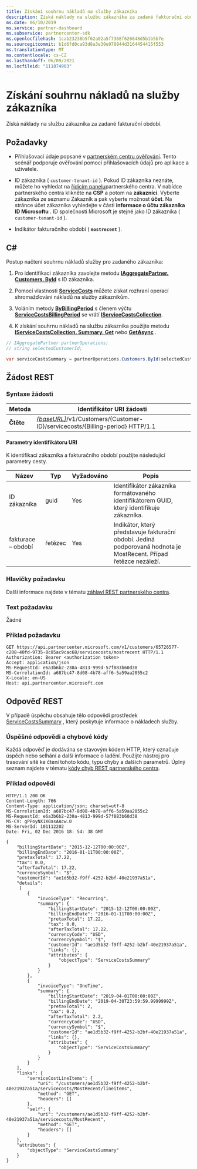 ```yaml
---
title: Získání souhrnu nákladů na služby zákazníka
description: Získá náklady na službu zákazníka za zadané fakturační období.
ms.date: 06/10/2019
ms.service: partner-dashboard
ms.subservice: partnercenter-sdk
ms.openlocfilehash: 1cab23238b5f62a02a5f7368f626648d5b1b5b7e
ms.sourcegitcommit: b1d6fd0ca93d8a3e30e970844d3164454415f553
ms.translationtype: MT
ms.contentlocale: cs-CZ
ms.lasthandoff: 06/09/2021
ms.locfileid: "111874903"
---
```

# <a name="get-a-customers-service-costs-summary"></a>Získání souhrnu nákladů na služby zákazníka

Získá náklady na službu zákazníka za zadané fakturační období.

## <a name="prerequisites"></a>Požadavky

- Přihlašovací údaje popsané v [partnerském centru ověřování](partner-center-authentication.md). Tento scénář podporuje ověřování pomocí přihlašovacích údajů pro aplikace a uživatele.

- ID zákazníka ( `customer-tenant-id` ). Pokud ID zákazníka neznáte, můžete ho vyhledat na [řídicím panelu](https://partner.microsoft.com/dashboard)partnerského centra. V nabídce partnerského centra klikněte na **CSP** a potom na **zákazníci**. Vyberte zákazníka ze seznamu Zákazník a pak vyberte možnost **účet**. Na stránce účet zákazníka vyhledejte v části **informace o účtu zákazníka** **ID Microsoftu** . ID společnosti Microsoft je stejné jako ID zákazníka ( `customer-tenant-id` ).

- Indikátor fakturačního období ( **`mostrecent`** ).

## <a name="c"></a>C\#

Postup načtení souhrnu nákladů služby pro zadaného zákazníka:

1. Pro identifikaci zákazníka zavolejte metodu [**IAggregatePartner. Customers. ById**](/dotnet/api/microsoft.store.partnercenter.customers.icustomercollection.byid) s ID zákazníka.

2. Pomocí vlastnosti [**ServiceCosts**](/dotnet/api/microsoft.store.partnercenter.customers.icustomer.servicecosts) můžete získat rozhraní operací shromažďování nákladů na služby zákazníkům.

3. Voláním metody [**ByBillingPeriod**](/dotnet/api/microsoft.store.partnercenter.customers.servicecosts.icustomerservicecostscollection.bybillingperiod) s členem výčtu [**ServiceCostsBillingPeriod**](/dotnet/api/microsoft.store.partnercenter.models.servicecosts.servicecostsbillingperiod) se vrátí [**IServiceCostsCollection**](/dotnet/api/microsoft.store.partnercenter.customers.servicecosts.iservicecostscollection).

4. K získání souhrnu nákladů na službu zákazníka použijte metodu [**IServiceCostsCollection. Summary. Get**](/dotnet/api/microsoft.store.partnercenter.customers.servicecosts.iservicecostsummary.get) nebo [**GetAsync**](/dotnet/api/microsoft.store.partnercenter.customers.servicecosts.iservicecostsummary.getasync) .

``` csharp
// IAggregatePartner partnerOperations;
// string selectedCustomerId;

var serviceCostsSummary = partnerOperations.Customers.ById(selectedCustomerId).ServiceCosts.ByBillingPeriod(ServiceCostsBillingPeriod.MostRecent).Summary.Get();
```

## <a name="rest-request"></a>Žádost REST

### <a name="request-syntax"></a>Syntaxe žádosti

| Metoda  | Identifikátor URI žádosti                                                                                                   |
|---------|---------------------------------------------------------------------------------------------------------------|
| **Čtěte** | [*{baseURL}*](partner-center-rest-urls.md)/v1/Customers/{Customer-ID}/servicecosts/{Billing-period} HTTP/1.1 |

#### <a name="uri-parameters"></a>Parametry identifikátoru URI

K identifikaci zákazníka a fakturačního období použijte následující parametry cesty.

| Název           | Typ   | Vyžadováno | Popis                                                                                                                      |
|----------------|--------|----------|----------------------------------------------------------------------------------------------------------------------------------|
| ID zákazníka    | guid   | Yes      | Identifikátor zákazníka formátovaného identifikátorem GUID, který identifikuje zákazníka.                                                                       |
| fakturace – období | řetězec | Yes      | Indikátor, který představuje fakturační období. Jediná podporovaná hodnota je MostRecent. Případ řetězce nezáleží. |

### <a name="request-headers"></a>Hlavičky požadavku

Další informace najdete v tématu [záhlaví REST partnerského centra](headers.md).

### <a name="request-body"></a>Text požadavku

Žádné

### <a name="request-example"></a>Příklad požadavku

```http
GET https://api.partnercenter.microsoft.com/v1/customers/65726577-c208-40fd-9735-8c85ac9cac68/servicecosts/mostrecent HTTP/1.1
Authorization: Bearer <authorization token>
Accept: application/json
MS-RequestId: e6a3b6b2-230a-4813-999d-57f883b60d38
MS-CorrelationId: a687bc47-8d08-4b78-aff6-5a59aa2055c2
X-Locale: en-US
Host: api.partnercenter.microsoft.com
```

## <a name="rest-response"></a>Odpověď REST

V případě úspěchu obsahuje tělo odpovědi prostředek [ServiceCostsSummary](service-costs-resources.md) , který poskytuje informace o nákladech služby.

### <a name="response-success-and-error-codes"></a>Úspěšné odpovědi a chybové kódy

Každá odpověď je dodávána se stavovým kódem HTTP, který označuje úspěch nebo selhání a další informace o ladění. Použijte nástroj pro trasování sítě ke čtení tohoto kódu, typu chyby a dalších parametrů. Úplný seznam najdete v tématu [kódy chyb REST partnerského centra](error-codes.md).

### <a name="response-example"></a>Příklad odpovědi

```http
HTTP/1.1 200 OK
Content-Length: 766
Content-Type: application/json; charset=utf-8
MS-CorrelationId: a687bc47-8d08-4b78-aff6-5a59aa2055c2
MS-RequestId: e6a3b6b2-230a-4813-999d-57f883b60d38
MS-CV: gPPoyNX1X0asAAcw.0
MS-ServerId: 101112202
Date: Fri, 02 Dec 2016 18: 54: 38 GMT

{
    "billingStartDate": "2015-12-12T00:00:00Z",
    "billingEndDate": "2016-01-11T00:00:00Z",
    "pretaxTotal": 17.22,
    "tax": 0.0,
    "afterTaxTotal": 17.22,
    "currencySymbol": "$",
    "customerId": "ae1d5b32-f9ff-4252-b2bf-40e21937a51a",
    "details":
     [
        {
            "invoiceType": "Recurring",
            "summary": {
                "billingStartDate": "2015-12-12T00:00:00Z",
                "billingEndDate": "2016-01-11T00:00:00Z",
                "pretaxTotal": 17.22,
                "tax": 0.0,
                "afterTaxTotal": 17.22,
                "currencyCode": "USD",
                "currencySymbol": "$",
                "customerId": "ae1d5b32-f9ff-4252-b2bf-40e21937a51a",
                "links": {},
                "attributes": {
                    "objectType": "ServiceCostsSummary"
                }
            }
        },
        {
            "invoiceType": "OneTime",
            "summary": {
                "billingStartDate": "2019-04-01T00:00:00Z",
                "billingEndDate": "2019-04-30T23:59:59.9999999Z",
                "pretaxTotal": 2,
                "tax": 0.2,
                "afterTaxTotal": 2.2,
                "currencyCode": "USD",
                "currencySymbol": "$",
                "customerId": "ae1d5b32-f9ff-4252-b2bf-40e21937a51a",
                "links": {},
                "attributes": {
                    "objectType": "ServiceCostsSummary"
                }
            }
        }
    ],
    "links": {
        "serviceCostLineItems": {
            "uri": "/customers/ae1d5b32-f9ff-4252-b2bf-40e21937a51a/servicecosts/MostRecent/lineitems",
            "method": "GET",
            "headers": []
        },
        "self": {
            "uri": "/customers/ae1d5b32-f9ff-4252-b2bf-40e21937a51a/servicecosts/MostRecent",
            "method": "GET",
            "headers": []
        }
    },
    "attributes": {
        "objectType": "ServiceCostsSummary"
    }
}
```
